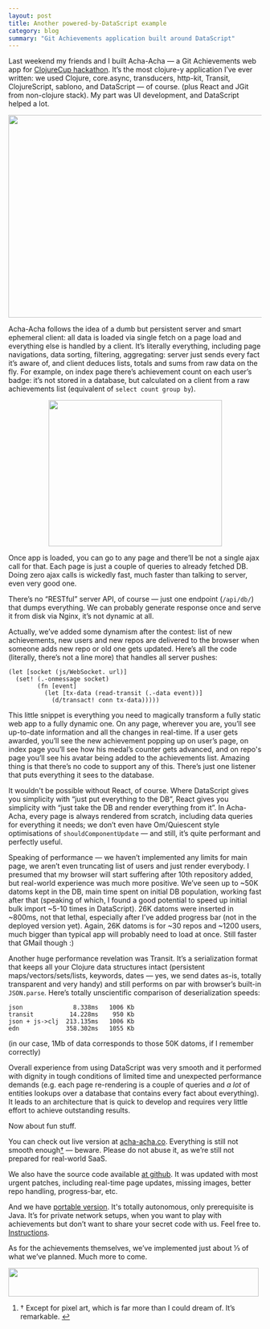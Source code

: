 ```yaml
---
layout: post
title: Another powered-by-DataScript example
category: blog
summary: "Git Achievements application built around DataScript"
---
```


Last weekend my friends and I built Acha-Acha — a Git Achievements web app for <a href="https://clojurecup.com/#/apps/acha">ClojureCup hackathon</a>. It’s the most clojure-y application I’ve ever written: we used Clojure, core.async, transducers, http-kit, Transit, ClojureScript, sablono, and DataScript — of course. (plus React and JGit from non-clojure stack). My part was UI development, and DataScript helped a lot.

<a href="http://acha-acha.co" style="border: none; "><img src="acha.jpg" style="width: 523px; height: 403px;"></a>

Acha-Acha follows the idea of a dumb but persistent server and smart ephemeral client: all data is loaded via single fetch on a page load and everything else is handled by a client. It’s literally everything, including page navigations, data sorting, filtering, aggregating: server just sends every fact it’s aware of, and client deduces lists, totals and sums from raw data on the fly. For example, on index page there’s achievement count on each user’s badge: it’s not stored in a database, but calculated on a client from a raw achievements list (equivalent of `select count group by`).

<p style="text-align: center"><img src="aggregations.png" style="width: 345px; height: 291px"></p>

Once app is loaded, you can go to any page and there’ll be not a single ajax call for that. Each page is just a couple of queries to already fetched DB. Doing zero ajax calls is wickedly fast, much faster than talking to server, even very good one.

There’s no “RESTful” server API, of course — just one endpoint (`/api/db/`) that dumps everything. We can probably generate response once and serve it from disk via Nginx, it’s not dynamic at all.

Actually, we’ve added some dynamism after the contest: list of new achievements, new users and new repos are delivered to the browser when someone adds new repo or old one gets updated. Here’s all the code (literally, there’s not a line more) that handles all server pushes:

    (let [socket (js/WebSocket. url)]
      (set! (.-onmessage socket)
            (fn [event]
              (let [tx-data (read-transit (.-data event))]
                (d/transact! conn tx-data)))))

This little snippet is everything you need to magically transform a fully static web app to a fully dynamic one. On any page, wherever you are, you’ll see up-to-date information and all the changes in real-time. If a user gets awarded, you’ll see the new achievement popping up on user’s page, on index page you’ll see how his medal’s counter gets advanced, and on repo's page you’ll see his avatar being added to the achievements list. Amazing thing is that there’s no code to support any of this. There’s just one listener that puts everything it sees to the database.

It wouldn't be possible without React, of course. Where DataScript gives you simplicity with “just put everything to the DB”, React gives you simplicity with “just take the DB and render everything from it”. In Acha-Acha, every page is always rendered from scratch, including data queries for everything it needs; we don’t even have Om/Quiescent style optimisations of `shouldComponentUpdate` — and still, it’s quite performant and perfectly useful.

Speaking of performance — we haven’t implemented any limits for main page, we aren’t even truncating list of users and just render everybody. I presumed that my browser will start suffering after 10th repository added, but real-world experience was much more positive. We’ve seen up to ~50K datoms kept in the DB, main time spent on initial DB population, working fast after that (speaking of which, I found a good potential to speed up initial bulk import ~5-10 times in DataScript). 26K datoms were inserted in ~800ms, not that lethal, especially after I’ve added progress bar (not in the deployed version yet). Again, 26K datoms is for ~30 repos and ~1200 users, much bigger than typical app will probably need to load at once. Still faster that GMail though :)

Another huge performance revelation was Transit. It’s a serialization format that keeps all your Clojure data structures intact (persistent maps/vectors/sets/lists, keywords, dates — yes, we send dates as-is, totally transparent and very handy) and still performs on par with browser’s built-in `JSON.parse`. Here’s totally unscientific comparison of deserialization speeds:

    json              8.338ms   1006 Kb
    transit          14.228ms    950 Kb
    json + js->clj  213.135ms   1006 Kb
    edn             358.302ms   1055 Kb

<p class="fig">(in our case, 1Mb of data corresponds to those 50K datoms, if I remember correctly)</p>

Overall experience from using DataScript was very smooth and it performed with dignity in tough conditions of limited time and unexpected performance demands (e.g. each page re-rendering is a couple of queries and _a lot_ of entities lookups over a database that contains every fact about everything). It leads to an architecture that is quick to develop and requires very little effort to achieve outstanding results.

Now about fun stuff.

You can check out live version at [acha-acha.co](http://acha-acha.co). Everything is still not smooth enough<a id="f1" href="#fn1" class="footnote">†</a> — beware. Please do not abuse it, as we’re still not prepared for real-world SaaS.

We also have the source code available [at github](https://github.com/someteam/acha). It was updated with most urgent patches, including real-time page updates, missing images, better repo handling, progress-bar, etc.

And we have [portable version](https://github.com/someteam/acha/releases). It's totally autonomous, only prerequisite is Java. It’s for private network setups, when you want to play with achievements but don’t want to share your secret code with us. Feel free to. [Instructions](https://github.com/someteam/acha/blob/master/README.md).

As for the achievements themselves, we’ve implemented just about ⅓ of what we’ve planned. Much more to come.

<img src="tease.png" style="width: 498px; height: 57px;">

<div class="footnotes-br"></div>
<ol class="footnotes_alt">
<li id="fn1"><span class="dagger">†</span> Except for pixel art, which is far more than I could dream of. It’s remarkable. <a href="#f1" class>↩︎</a></li>
</ol>
